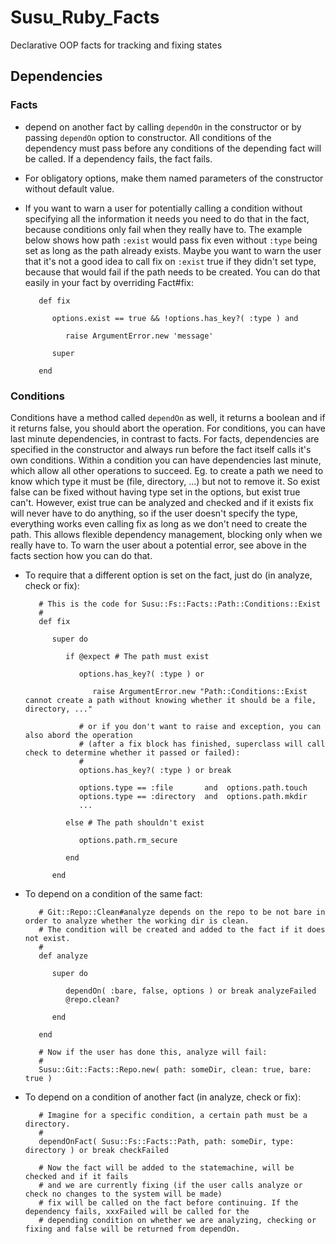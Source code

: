 # Susu_Ruby_Facts
Declarative OOP facts for tracking and fixing states 


## Dependencies

### Facts

- depend on another fact by calling `dependOn` in the constructor or by passing `dependOn` option to constructor. All conditions of the dependency must pass before any conditions of the depending fact will be called. If a dependency fails, the fact fails.

- For obligatory options, make them named parameters of the constructor without default value.

- If you want to warn a user for potentially calling a condition without specifying all the information it needs you need to do that in the fact, because conditions only fail when they really have to. The example below shows how path `:exist` would pass fix even without `:type` being set as long as the path already exists. Maybe you want to warn the user that it's not a good idea to call fix on `:exist` true if they didn't set type, because that would fail if the path needs to be created. You can do that easily in your fact by overriding Fact#fix:

         def fix

            options.exist == true && !options.has_key?( :type ) and

               raise ArgumentError.new 'message'

            super

         end
         

### Conditions

Conditions have a method called `dependOn` as well, it returns a boolean and if it returns false, you should abort the operation. For conditions, you can have last minute dependencies, in contrast to facts. For facts, dependencies are specified in the constructor and always run before the fact itself calls it's own conditions. Within a condition you can have dependencies last minute, which allow all other operations to succeed. Eg. to create a path we need to know which type it must be (file, directory, ...) but not to remove it. So exist false can be fixed without having type set in the options, but exist true can't. However, exist true can be analyzed and checked and if it exists fix will never have to do anything, so if the user doesn't specify the type, everything works even calling fix as long as we don't need to create the path. This allows flexible dependency management, blocking only when we really have to. To warn the user about a potential error, see above in the facts section how you can do that.

- To require that a different option is set on the fact, just do (in analyze, check or fix):

         # This is the code for Susu::Fs::Facts::Path::Conditions::Exist
         # 
         def fix

            super do

               if @expect # The path must exist

                  options.has_key?( :type ) or 

                     raise ArgumentError.new "Path::Conditions::Exist cannot create a path without knowing whether it should be a file, directory, ..."

                  # or if you don't want to raise and exception, you can also abord the operation 
                  # (after a fix block has finished, superclass will call check to determine whether it passed or failed):
                  # 
                  options.has_key?( :type ) or break

                  options.type == :file       and  options.path.touch
                  options.type == :directory  and  options.path.mkdir
                  ...

               else # The path shouldn't exist

                  options.path.rm_secure

               end

            end


- To depend on a condition of the same fact:

         # Git::Repo::Clean#analyze depends on the repo to be not bare in order to analyze whether the working dir is clean.
         # The condition will be created and added to the fact if it does not exist.
         # 
         def analyze

            super do

               dependOn( :bare, false, options ) or break analyzeFailed
               @repo.clean?

            end

         end
         
         # Now if the user has done this, analyze will fail:
         # 
         Susu::Git::Facts::Repo.new( path: someDir, clean: true, bare: true )


- To depend on a condition of another fact (in analyze, check or fix):
   
         # Imagine for a specific condition, a certain path must be a directory. 
         #
         dependOnFact( Susu::Fs::Facts::Path, path: someDir, type: directory ) or break checkFailed

         # Now the fact will be added to the statemachine, will be checked and if it fails
         # and we are currently fixing (if the user calls analyze or check no changes to the system will be made)
         # fix will be called on the fact before continuing. If the dependency fails, xxxFailed will be called for the 
         # depending condition on whether we are analyzing, checking or fixing and false will be returned from dependOn.   

   

